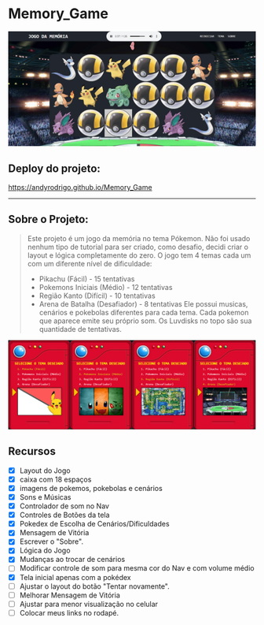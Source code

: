 # Memory_Game

<img src="/imagens/TelaDoJogo.png"/>

## Deploy do projeto:

<https://andyrodrigo.github.io/Memory_Game>

<hr>

## Sobre o Projeto:

> Este projeto é um jogo da memória no tema Pókemon. Não foi usado nenhum tipo de tutorial para ser criado, como desafio, decidi criar o layout e lógica completamente do zero. O jogo tem 4 temas cada um com um diferente nível de dificuldade:
> * Pikachu           (Fácil)      - 15 tentativas
> * Pokemons Iniciais (Médio)      - 12 tentativas
> * Região Kanto      (Difícil)    - 10 tentativas
> * Arena de Batalha  (Desafiador) - 8 tentativas
> Ele possui musicas, cenários e pokebolas diferentes para cada tema.
> Cada pokemon que aparece emite seu próprio som.
> Os Luvdisks no topo são sua quantidade de tentativas.

<img src="/imagens/Temas.png"/>

## Recursos

* [x] Layout do Jogo
* [x] caixa com 18 espaços
* [x] imagens de pokemos, pokebolas e cenários
* [x] Sons e Músicas
* [x] Controlador de som no Nav
* [x] Controles de Botões da tela
* [x] Pokedex de Escolha de Cenários/Dificuldades
* [x] Mensagem de Vitória
* [x] Escrever o "Sobre".
* [x] Lógica do Jogo
* [x] Mudanças ao trocar de cenários
* [ ] Modificar controle de som para mesma cor do Nav e com volume médio
* [x] Tela inicial apenas com a pokédex
* [ ] Ajustar o layout do botão "Tentar novamente".
* [ ] Melhorar Mensagem de Vitória
* [ ] Ajustar para menor visualização no celular
* [ ] Colocar meus links no rodapé.
